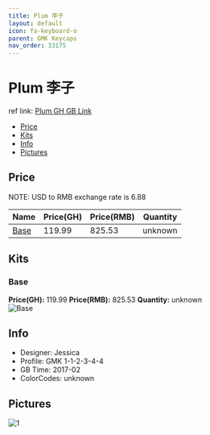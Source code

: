 ```yaml
---
title: Plum 李子
layout: default
icon: fa-keyboard-o
parent: GMK Keycaps
nav_order: 33175
---
```


# Plum 李子

ref link: [Plum GH GB Link](https://geekhack.org/index.php?topic=89295.0)

* [Price](#price)
* [Kits](#kits)
* [Info](#info)
* [Pictures](#pictures)


## Price  
NOTE: USD to RMB exchange rate is 6.88

| Name          | Price(GH)    |  Price(RMB) | Quantity |
| ------------- | ------------ |  ---------- | -------- |
|[Base](#base)|119.99|825.53|unknown|


## Kits
### Base
**Price(GH):** 119.99    **Price(RMB):** 825.53    **Quantity:** unknown  
<img src="{{ 'assets/images/gmk-keycaps/plum/kits_pics/base.png' | relative_url }}" alt="Base" class="image featured">


## Info
* Designer: Jessica
* Profile: GMK 1-1-2-3-4-4
* GB Time: 2017-02
* ColorCodes: unknown


## Pictures
<img src="{{ 'assets/images/gmk-keycaps/plum/rendering_pics/1.jpg' | relative_url }}" alt="1" class="image featured">
